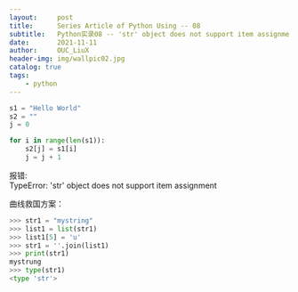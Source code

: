 ```yaml
---
layout:     post
title:      Series Article of Python Using -- 08
subtitle:   Python实录08 -- 'str' object does not support item assignment        
date:       2021-11-11
author:     OUC_LiuX
header-img: img/wallpic02.jpg
catalog: true
tags:
    - python   
---
```


```python      
s1 = "Hello World"
s2 = ""
j = 0

for i in range(len(s1)):
    s2[j] = s1[i]
    j = j + 1
```
报错:           
TypeError: 'str' object does not support item assignment        
 
曲线救国方案：         

```python 
>>> str1 = "mystring"
>>> list1 = list(str1)
>>> list1[5] = 'u'
>>> str1 = ''.join(list1)
>>> print(str1)
mystrung
>>> type(str1)
<type 'str'>
```